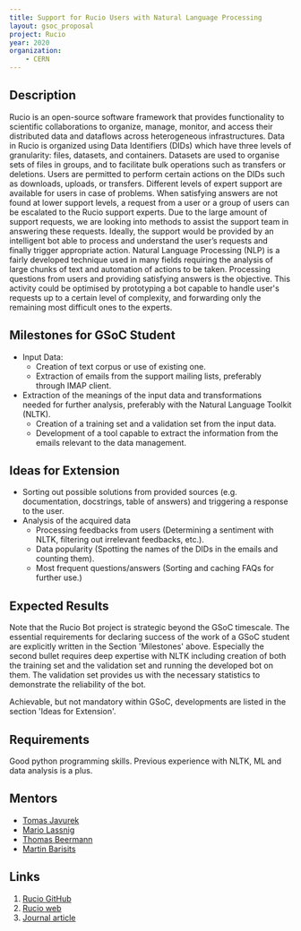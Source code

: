 ```yaml
---
title: Support for Rucio Users with Natural Language Processing
layout: gsoc_proposal
project: Rucio
year: 2020
organization:
    - CERN
---
```


## Description

Rucio is an open-source software framework that provides functionality to scientific collaborations to organize, manage, monitor, and access their distributed data and dataflows across heterogeneous infrastructures. Data in Rucio is organized using Data Identifiers (DIDs) which have three levels of granularity: files, datasets, and containers. Datasets are used to organise sets of files in groups, and to facilitate bulk operations such as transfers or deletions. Users are permitted to perform certain actions on the DIDs such as downloads, uploads, or transfers. Different levels of expert support are available for users in case of problems. When satisfying answers are not found at lower support levels, a request from a user or a group of users can be escalated to the Rucio support experts. Due to the large amount of support requests, we are looking into methods to assist the support team in answering these requests. Ideally, the support would be provided by an intelligent bot able to process and understand the user’s requests and finally trigger appropriate action.
Natural Language Processing (NLP) is a fairly developed technique used in many fields requiring the analysis of large chunks of text and automation of actions to be taken. Processing questions from users and providing satisfying answers is the objective. This activity could be optimised by prototyping a bot capable to handle user's requests up to a certain level of complexity, and forwarding only the remaining most difficult ones to the experts.

## Milestones for GSoC Student

 * Input Data:
   * Creation of text corpus or use of existing one.
   * Extraction of emails from the support mailing lists, preferably through IMAP client.
 * Extraction of the meanings of the input data and transformations needed for further analysis, preferably with the Natural Language Toolkit (NLTK).
   * Creation of a training set and a validation set from the input data. 
   * Development of a tool capable to extract the information from the emails relevant to the data management.

## Ideas for Extension

 * Sorting out possible solutions from provided sources (e.g. documentation, docstrings, table of answers) and triggering a response to the user.
 * Analysis of the acquired data
   * Processing feedbacks from users (Determining a sentiment with NLTK, filtering out irrelevant feedbacks, etc.). 
   * Data popularity (Spotting the names of the DIDs in the emails and counting them).
   * Most frequent questions/answers (Sorting and caching FAQs for further use.)

## Expected Results

Note that the Rucio Bot project is strategic beyond the GSoC timescale. The essential requirements for declaring success of the work of a GSoC student are explicitly written in the Section 'Milestones' above. Especially the second bullet requires deep expertise with NLTK including creation of both the training set and the validation set and running the developed bot on them. The validation set provides us with the necessary statistics to demonstrate the reliability of the bot.

Achievable, but not mandatory within GSoC, developments are listed in the section 'Ideas for Extension'.

## Requirements

Good python programming skills. Previous experience with NLTK, ML and data analysis is a plus.

## Mentors
 * [Tomas Javurek](mailto:tomas.javurek@cern.ch)
 * [Mario Lassnig](mailto:mario.lassnig@cern.ch)
 * [Thomas Beermann](mailto:thomas.beermann@cern.ch)
 * [Martin Barisits](mailto:martin.barisits@cern.ch)

## Links
 1. [Rucio GitHub](https://github.com/rucio/rucio)
 2. [Rucio web](https://github.com/rucio/rucio)
 3. [Journal article](https://doi.org/10.1007/s41781-019-0026-3)
